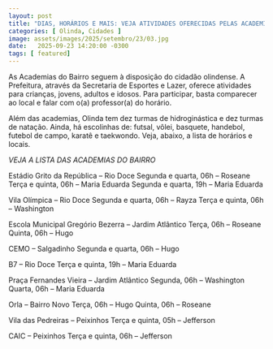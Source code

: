 ```yaml
---
layout: post
title: "DIAS, HORÁRIOS E MAIS: VEJA ATIVIDADES OFERECIDAS PELAS ACADEMIAS DO BAIRRO EM OLINDA"
categories: [ Olinda, Cidades ]
image: assets/images/2025/setembro/23/03.jpg
date:   2025-09-23 14:20:00 -0300
tags: [ featured]
---  
```

As Academias do Bairro seguem à disposição do cidadão olindense. A Prefeitura, através da Secretaria de Esportes e Lazer, oferece atividades para crianças, jovens, adultos e idosos. Para participar, basta comparecer ao local e falar com o(a) professor(a) do horário.

Além das academias, Olinda tem dez turmas de hidroginástica e dez turmas de natação. Ainda, há escolinhas de: futsal, vôlei, basquete, handebol, futebol de campo, karatê e taekwondo. Veja, abaixo, a lista de horários e locais.

*VEJA A LISTA DAS ACADEMIAS DO BAIRRO*

Estádio Grito da República – Rio Doce
Segunda e quarta, 06h – Roseane
Terça e quinta, 06h – Maria Eduarda
Segunda e quarta, 19h – Maria Eduarda

Vila Olímpica – Rio Doce
Segunda e quarta, 06h – Rayza
Terça e quinta, 06h – Washington

Escola Municipal Gregório Bezerra – Jardim Atlântico
Terça, 06h – Roseane
Quinta, 06h – Hugo

CEMO – Salgadinho
Segunda e quarta, 06h – Hugo

B7 – Rio Doce
Terça e quinta, 19h – Maria Eduarda

Praça Fernandes Vieira – Jardim Atlântico
Segunda, 06h – Washington
Quarta, 06h – Maria Eduarda

Orla – Bairro Novo
Terça, 06h – Hugo
Quinta, 06h – Roseane

Vila das Pedreiras – Peixinhos
Terça e quinta, 05h – Jefferson

CAIC – Peixinhos
Terça e quinta, 06h – Jefferson